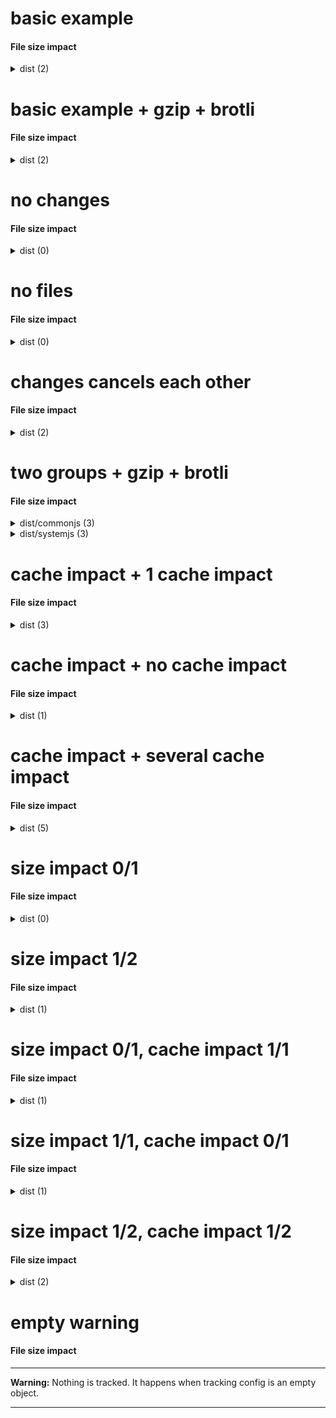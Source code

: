 # basic example

<!-- Generated by @jsenv/file-size-impact -->
<h4 id="file-size-impact">File size impact</h4>

<details>
  <summary>dist (2)</summary>
  <p>Merging head into base will impact 2 files size in dist group.</p>
  <table>
    <thead>
      <tr>
        <th nowrap>File</th>
        <th nowrap>raw</th>
        <th nowrap>Event</th>
      </tr>
    </thead>
    <tbody>
      <tr>
        <td nowrap>dist/bar.js</td>
        <td nowrap>+10 (110)</td>
        <td nowrap>modified</td>
      </tr>
      <tr>
        <td nowrap>dist/foo.js</td>
        <td nowrap>+15 (115)</td>
        <td nowrap>modified</td>
      </tr>
    </tbody>
    <tfoot>
      <tr>
        <td nowrap><strong>Total</strong></td>
        <td nowrap>+25 (225)</td>
        <td nowrap></td>
      </tr>
    </tfoot>
  </table>
</details>

# basic example + gzip + brotli

<!-- Generated by @jsenv/file-size-impact -->
<h4 id="file-size-impact">File size impact</h4>

<details>
  <summary>dist (2)</summary>
  <p>Merging head into base will impact 2 files size in dist group.</p>
  <table>
    <thead>
      <tr>
        <th nowrap>File</th>
        <th nowrap>raw</th>
        <th nowrap>gzip</th>
        <th nowrap>brotli</th>
        <th nowrap>Event</th>
      </tr>
    </thead>
    <tbody>
      <tr>
        <td nowrap>dist/bar.js</td>
        <td nowrap>+10 (110)</td>
        <td nowrap>+2 (22)</td>
        <td nowrap>+1 (19)</td>
        <td nowrap>modified</td>
      </tr>
      <tr>
        <td nowrap>dist/foo.js</td>
        <td nowrap>+15 (115)</td>
        <td nowrap>+4 (24)</td>
        <td nowrap>+3 (21)</td>
        <td nowrap>modified</td>
      </tr>
    </tbody>
    <tfoot>
      <tr>
        <td nowrap><strong>Total</strong></td>
        <td nowrap>+25 (225)</td>
        <td nowrap>+6 (46)</td>
        <td nowrap>+4 (40)</td>
        <td nowrap></td>
      </tr>
    </tfoot>
  </table>
</details>

# no changes

<!-- Generated by @jsenv/file-size-impact -->
<h4 id="file-size-impact">File size impact</h4>

<details>
  <summary>dist (0)</summary>
  <p>No impact on files in dist group.</p>
</details>

# no files

<!-- Generated by @jsenv/file-size-impact -->
<h4 id="file-size-impact">File size impact</h4>

<details>
  <summary>dist (0)</summary>
  <p>No file in dist group (see config below).</p>

```json
{
  "*/**": false
}
```

</details>

# changes cancels each other

<!-- Generated by @jsenv/file-size-impact -->
<h4 id="file-size-impact">File size impact</h4>

<details>
  <summary>dist (2)</summary>
  <p>Merging head into base will impact 2 files size in dist group.</p>
  <table>
    <thead>
      <tr>
        <th nowrap>File</th>
        <th nowrap>raw</th>
        <th nowrap>Event</th>
      </tr>
    </thead>
    <tbody>
      <tr>
        <td nowrap>dist/file-a.js</td>
        <td nowrap>+5 (15)</td>
        <td nowrap>modified</td>
      </tr>
      <tr>
        <td nowrap>dist/file-b.js</td>
        <td nowrap>-5 (10)</td>
        <td nowrap>modified</td>
      </tr>
    </tbody>
    <tfoot>
      <tr>
        <td nowrap><strong>Total</strong></td>
        <td nowrap>0 (25)</td>
        <td nowrap></td>
      </tr>
    </tfoot>
  </table>
</details>

# two groups + gzip + brotli

<!-- Generated by @jsenv/file-size-impact -->
<h4 id="file-size-impact">File size impact</h4>

<details>
  <summary>dist/commonjs (3)</summary>
  <p>Merging head into base will impact 3 files size in dist/commonjs group.</p>
  <table>
    <thead>
      <tr>
        <th nowrap>File</th>
        <th nowrap>raw</th>
        <th nowrap>gzip</th>
        <th nowrap>brotli</th>
        <th nowrap>Event</th>
      </tr>
    </thead>
    <tbody>
      <tr>
        <td nowrap>dist/commonjs/bar.js</td>
        <td nowrap>-100 (0)</td>
        <td nowrap>-10 (0)</td>
        <td nowrap>-9 (0)</td>
        <td nowrap>deleted</td>
      </tr>
      <tr>
        <td nowrap>dist/commonjs/foo.js</td>
        <td nowrap>+120 (120)</td>
        <td nowrap>+12 (12)</td>
        <td nowrap>+11 (11)</td>
        <td nowrap>added</td>
      </tr>
      <tr>
        <td nowrap>dist/commonjs/hello.js</td>
        <td nowrap>+20,000 (187,000)</td>
        <td nowrap>+200 (1,800)</td>
        <td nowrap>+200 (1,700)</td>
        <td nowrap>modified</td>
      </tr>
    </tbody>
    <tfoot>
      <tr>
        <td nowrap><strong>Total</strong></td>
        <td nowrap>+20,020 (187,120)</td>
        <td nowrap>+202 (1,812)</td>
        <td nowrap>+202 (1,711)</td>
        <td nowrap></td>
      </tr>
    </tfoot>
  </table>
</details>

<details>
  <summary>dist/systemjs (3)</summary>
  <p>Merging head into base will impact 3 files size in dist/systemjs group.</p>
  <table>
    <thead>
      <tr>
        <th nowrap>File</th>
        <th nowrap>raw</th>
        <th nowrap>gzip</th>
        <th nowrap>brotli</th>
        <th nowrap>Event</th>
      </tr>
    </thead>
    <tbody>
      <tr>
        <td nowrap>dist/systemjs/bar.js</td>
        <td nowrap>-100 (0)</td>
        <td nowrap>-10 (0)</td>
        <td nowrap>-9 (0)</td>
        <td nowrap>deleted</td>
      </tr>
      <tr>
        <td nowrap>dist/systemjs/foo.js</td>
        <td nowrap>+120 (120)</td>
        <td nowrap>+12 (12)</td>
        <td nowrap>+11 (11)</td>
        <td nowrap>added</td>
      </tr>
      <tr>
        <td nowrap>dist/systemjs/hello.js</td>
        <td nowrap>+20,000 (187,000)</td>
        <td nowrap>+200 (1,800)</td>
        <td nowrap>+200 (1,700)</td>
        <td nowrap>modified</td>
      </tr>
    </tbody>
    <tfoot>
      <tr>
        <td nowrap><strong>Total</strong></td>
        <td nowrap>+20,020 (187,120)</td>
        <td nowrap>+202 (1,812)</td>
        <td nowrap>+202 (1,711)</td>
        <td nowrap></td>
      </tr>
    </tfoot>
  </table>
</details>

# cache impact + 1 cache impact

<!-- Generated by @jsenv/file-size-impact -->
<h4 id="file-size-impact">File size impact</h4>

<details>
  <summary>dist (3)</summary>
  <p>Merging head into base will impact 2 files size and invalidate 1 file cache in dist group.</p>
  <table>
    <thead>
      <tr>
        <th nowrap>File</th>
        <th nowrap>raw</th>
        <th nowrap>Event</th>
      </tr>
    </thead>
    <tbody>
      <tr>
        <td nowrap>dist/bar.js</td>
        <td nowrap>+10 (110)</td>
        <td nowrap>modified</td>
      </tr>
      <tr>
        <td nowrap>dist/foo.js</td>
        <td nowrap>-100 (0)</td>
        <td nowrap>deleted</td>
      </tr>
    </tbody>
    <tfoot>
      <tr>
        <td nowrap><strong>Total</strong></td>
        <td nowrap>-90 (110)</td>
        <td nowrap></td>
      </tr>
    </tfoot>
  </table>
  <p>1 file in returning users cache will be invalidated</p>
  <table>
    <thead>
      <tr>
        <th nowrap>File</th>
        <th nowrap>raw</th>
      </tr>
    </thead>
    <tbody>
      <tr>
        <td nowrap>dist/bar.js</td>
        <td nowrap>110</td>
      </tr>
    </tbody>
    <tfoot>
      <tr>
        <td nowrap><strong>Total</strong></td>
        <td nowrap>110</td>
      </tr>
    </tfoot>
  </table>
</details>

# cache impact + no cache impact

<!-- Generated by @jsenv/file-size-impact -->
<h4 id="file-size-impact">File size impact</h4>

<details>
  <summary>dist (1)</summary>
  <p>Merging head into base will impact 1 file size in dist group.</p>
  <table>
    <thead>
      <tr>
        <th nowrap>File</th>
        <th nowrap>raw</th>
        <th nowrap>Event</th>
      </tr>
    </thead>
    <tbody>
      <tr>
        <td nowrap>dist/bar.js</td>
        <td nowrap>-100 (0)</td>
        <td nowrap>deleted</td>
      </tr>
    </tbody>
    <tfoot>
      <tr>
        <td nowrap><strong>Total</strong></td>
        <td nowrap>-100 (0)</td>
        <td nowrap></td>
      </tr>
    </tfoot>
  </table>
</details>

# cache impact + several cache impact

<!-- Generated by @jsenv/file-size-impact -->
<h4 id="file-size-impact">File size impact</h4>

<details>
  <summary>dist (5)</summary>
  <p>Merging head into base will impact 3 files size and invalidate 2 files cache in dist group.</p>
  <table>
    <thead>
      <tr>
        <th nowrap>File</th>
        <th nowrap>raw</th>
        <th nowrap>Event</th>
      </tr>
    </thead>
    <tbody>
      <tr>
        <td nowrap>dist/bar.js</td>
        <td nowrap>+10 (110)</td>
        <td nowrap>modified</td>
      </tr>
      <tr>
        <td nowrap>dist/foo.js</td>
        <td nowrap>+100 (100)</td>
        <td nowrap>added</td>
      </tr>
      <tr>
        <td nowrap>dist/hello.js</td>
        <td nowrap>+10 (110)</td>
        <td nowrap>modified</td>
      </tr>
    </tbody>
    <tfoot>
      <tr>
        <td nowrap><strong>Total</strong></td>
        <td nowrap>+120 (320)</td>
        <td nowrap></td>
      </tr>
    </tfoot>
  </table>
  <p>2 files  in returning users cache will be invalidated</p>
  <table>
    <thead>
      <tr>
        <th nowrap>File</th>
        <th nowrap>raw</th>
      </tr>
    </thead>
    <tbody>
      <tr>
        <td nowrap>dist/bar.js</td>
        <td nowrap>110</td>
      </tr>
      <tr>
        <td nowrap>dist/hello.js</td>
        <td nowrap>110</td>
      </tr>
    </tbody>
    <tfoot>
      <tr>
        <td nowrap><strong>Total</strong></td>
        <td nowrap>220</td>
      </tr>
    </tfoot>
  </table>
</details>

# size impact 0/1

<!-- Generated by @jsenv/file-size-impact -->
<h4 id="file-size-impact">File size impact</h4>

<details>
  <summary>dist (0)</summary>
  <p>Merging head into base will not impact files in dist group.</p>
  <details>
  <summary>Show excluded impacts (1)</summary>
  <p>1 file size impact has been excluded.</p>
  <table>
    <thead>
      <tr>
        <th nowrap>File</th>
        <th nowrap>raw</th>
        <th nowrap>Event</th>
      </tr>
    </thead>
    <tbody>
      <tr>
        <td nowrap>dist/bar.js</td>
        <td nowrap>0 (100)</td>
        <td nowrap>modified</td>
      </tr>
    </tbody>
    <tfoot>
      <tr>
        <td nowrap><strong>Total</strong></td>
        <td nowrap>0 (100)</td>
        <td nowrap></td>
      </tr>
    </tfoot>
  </table>
  </details>
</details>

# size impact 1/2

<!-- Generated by @jsenv/file-size-impact -->
<h4 id="file-size-impact">File size impact</h4>

<details>
  <summary>dist (1)</summary>
  <p>Merging head into base will impact 1 file size in dist group.</p>
  <table>
    <thead>
      <tr>
        <th nowrap>File</th>
        <th nowrap>raw</th>
        <th nowrap>Event</th>
      </tr>
    </thead>
    <tbody>
      <tr>
        <td nowrap>dist/foo.js</td>
        <td nowrap>+15 (115)</td>
        <td nowrap>modified</td>
      </tr>
    </tbody>
    <tfoot>
      <tr>
        <td nowrap><strong>Total</strong></td>
        <td nowrap>+15 (115)</td>
        <td nowrap></td>
      </tr>
    </tfoot>
  </table>
  <details>
  <summary>Show excluded impacts (1)</summary>
  <p>1 file size impact has been excluded.</p>
  <table>
    <thead>
      <tr>
        <th nowrap>File</th>
        <th nowrap>raw</th>
        <th nowrap>Event</th>
      </tr>
    </thead>
    <tbody>
      <tr>
        <td nowrap>dist/bar.js</td>
        <td nowrap>0 (100)</td>
        <td nowrap>modified</td>
      </tr>
    </tbody>
    <tfoot>
      <tr>
        <td nowrap><strong>Total</strong></td>
        <td nowrap>0 (100)</td>
        <td nowrap></td>
      </tr>
    </tfoot>
  </table>
  </details>
</details>

# size impact 0/1, cache impact 1/1

<!-- Generated by @jsenv/file-size-impact -->
<h4 id="file-size-impact">File size impact</h4>

<details>
  <summary>dist (1)</summary>
  <p>Merging head into base will invalidate 1 file cache in dist group.</p>
  <p>1 file in returning users cache will be invalidated</p>
  <table>
    <thead>
      <tr>
        <th nowrap>File</th>
        <th nowrap>raw</th>
      </tr>
    </thead>
    <tbody>
      <tr>
        <td nowrap>dist/foo.js</td>
        <td nowrap>115</td>
      </tr>
    </tbody>
    <tfoot>
      <tr>
        <td nowrap><strong>Total</strong></td>
        <td nowrap>115</td>
      </tr>
    </tfoot>
  </table>
  <details>
  <summary>Show excluded impacts (1)</summary>
  <p>1 file size impact has been excluded.</p>
  <table>
    <thead>
      <tr>
        <th nowrap>File</th>
        <th nowrap>raw</th>
        <th nowrap>Event</th>
      </tr>
    </thead>
    <tbody>
      <tr>
        <td nowrap>dist/foo.js</td>
        <td nowrap>+15 (115)</td>
        <td nowrap>modified</td>
      </tr>
    </tbody>
    <tfoot>
      <tr>
        <td nowrap><strong>Total</strong></td>
        <td nowrap>+15 (115)</td>
        <td nowrap></td>
      </tr>
    </tfoot>
  </table>
  </details>
</details>

# size impact 1/1, cache impact 0/1

<!-- Generated by @jsenv/file-size-impact -->
<h4 id="file-size-impact">File size impact</h4>

<details>
  <summary>dist (1)</summary>
  <p>Merging head into base will impact 1 file size in dist group.</p>
  <table>
    <thead>
      <tr>
        <th nowrap>File</th>
        <th nowrap>raw</th>
        <th nowrap>Event</th>
      </tr>
    </thead>
    <tbody>
      <tr>
        <td nowrap>dist/foo.js</td>
        <td nowrap>+15 (115)</td>
        <td nowrap>modified</td>
      </tr>
    </tbody>
    <tfoot>
      <tr>
        <td nowrap><strong>Total</strong></td>
        <td nowrap>+15 (115)</td>
        <td nowrap></td>
      </tr>
    </tfoot>
  </table>
  <details>
  <summary>Show excluded impacts (1)</summary>
  <p>1 file cache invalidation has been excluded.</p>
  <table>
    <thead>
      <tr>
        <th nowrap>File</th>
        <th nowrap>raw</th>
      </tr>
    </thead>
    <tbody>
      <tr>
        <td nowrap>dist/foo.js</td>
        <td nowrap>115</td>
      </tr>
    </tbody>
    <tfoot>
      <tr>
        <td nowrap><strong>Total</strong></td>
        <td nowrap>115</td>
      </tr>
    </tfoot>
  </table>
  </details>
</details>

# size impact 1/2, cache impact 1/2

<!-- Generated by @jsenv/file-size-impact -->
<h4 id="file-size-impact">File size impact</h4>

<details>
  <summary>dist (2)</summary>
  <p>Merging head into base will impact 1 file size and invalidate 1 file cache in dist group.</p>
  <table>
    <thead>
      <tr>
        <th nowrap>File</th>
        <th nowrap>raw</th>
        <th nowrap>Event</th>
      </tr>
    </thead>
    <tbody>
      <tr>
        <td nowrap>dist/foo.js</td>
        <td nowrap>+15 (115)</td>
        <td nowrap>modified</td>
      </tr>
    </tbody>
    <tfoot>
      <tr>
        <td nowrap><strong>Total</strong></td>
        <td nowrap>+15 (115)</td>
        <td nowrap></td>
      </tr>
    </tfoot>
  </table>
  <p>1 file in returning users cache will be invalidated</p>
  <table>
    <thead>
      <tr>
        <th nowrap>File</th>
        <th nowrap>raw</th>
      </tr>
    </thead>
    <tbody>
      <tr>
        <td nowrap>dist/bar.js</td>
        <td nowrap>100</td>
      </tr>
    </tbody>
    <tfoot>
      <tr>
        <td nowrap><strong>Total</strong></td>
        <td nowrap>100</td>
      </tr>
    </tfoot>
  </table>
  <details>
  <summary>Show excluded impacts (2)</summary>
  <p>1 file size and 1 file cache invalidation have been exluded.</p>
  <table>
    <thead>
      <tr>
        <th nowrap>File</th>
        <th nowrap>raw</th>
        <th nowrap>Event</th>
      </tr>
    </thead>
    <tbody>
      <tr>
        <td nowrap>dist/bar.js</td>
        <td nowrap>0 (100)</td>
        <td nowrap>modified</td>
      </tr>
    </tbody>
    <tfoot>
      <tr>
        <td nowrap><strong>Total</strong></td>
        <td nowrap>0 (100)</td>
        <td nowrap></td>
      </tr>
    </tfoot>
  </table>
  <table>
    <thead>
      <tr>
        <th nowrap>File</th>
        <th nowrap>raw</th>
      </tr>
    </thead>
    <tbody>
      <tr>
        <td nowrap>dist/foo.js</td>
        <td nowrap>115</td>
      </tr>
    </tbody>
    <tfoot>
      <tr>
        <td nowrap><strong>Total</strong></td>
        <td nowrap>115</td>
      </tr>
    </tfoot>
  </table>
  </details>
</details>

# empty warning

<!-- Generated by @jsenv/file-size-impact -->
<h4 id="file-size-impact">File size impact</h4>

---

**Warning:** Nothing is tracked. It happens when tracking config is an empty object.

---
